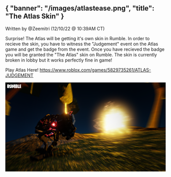 {
  "banner": "/images/atlastease.png",
  "title": "The Atlas Skin"
}
---
Written by @Zeemitri (12/10/22 @ 10:39AM CT)


Surprise! The Atlas will be getting it's own skin in Rumble. In order to recieve the skin, you have to witness the "Judgement" event on the Atlas game and get the badge from the event. Once you have recieved the badge you will be granted the "The Atlas" skin on Rumble. The skin is currently broken in lobby but it works perfectly fine in game!

Play Atlas Here! 
https://www.roblox.com/games/5829735261/ATLAS-JUDGEMENT 

![](/images/atlastease.png)